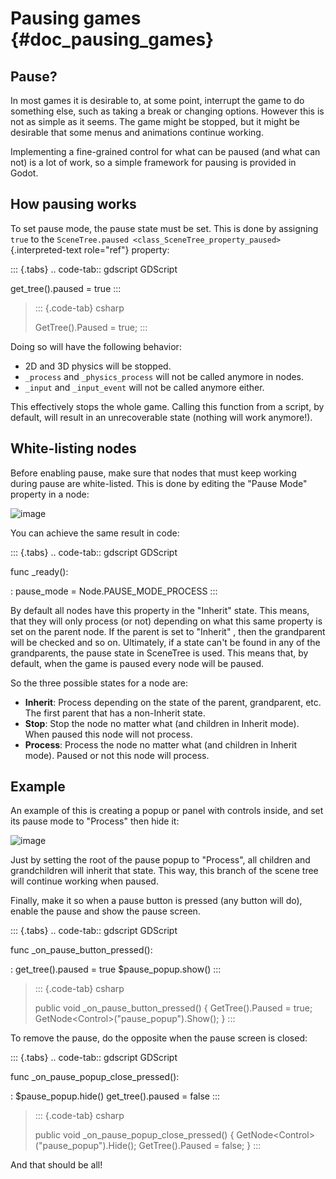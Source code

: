 Pausing games {#doc_pausing_games}
=============

Pause?
------

In most games it is desirable to, at some point, interrupt the game to
do something else, such as taking a break or changing options. However
this is not as simple as it seems. The game might be stopped, but it
might be desirable that some menus and animations continue working.

Implementing a fine-grained control for what can be paused (and what can
not) is a lot of work, so a simple framework for pausing is provided in
Godot.

How pausing works
-----------------

To set pause mode, the pause state must be set. This is done by
assigning `true` to the
`SceneTree.paused <class_SceneTree_property_paused>`{.interpreted-text
role="ref"} property:

::: {.tabs}
.. code-tab:: gdscript GDScript

get\_tree().paused = true
:::

> ::: {.code-tab}
> csharp
>
> GetTree().Paused = true;
> :::

Doing so will have the following behavior:

-   2D and 3D physics will be stopped.
-   `_process` and `_physics_process` will not be called anymore in
    nodes.
-   `_input` and `_input_event` will not be called anymore either.

This effectively stops the whole game. Calling this function from a
script, by default, will result in an unrecoverable state (nothing will
work anymore!).

White-listing nodes
-------------------

Before enabling pause, make sure that nodes that must keep working
during pause are white-listed. This is done by editing the \"Pause
Mode\" property in a node:

![image](img/pausemode.png)

You can achieve the same result in code:

::: {.tabs}
.. code-tab:: gdscript GDScript

func \_ready():

:   pause\_mode = Node.PAUSE\_MODE\_PROCESS
:::

By default all nodes have this property in the \"Inherit\" state. This
means, that they will only process (or not) depending on what this same
property is set on the parent node. If the parent is set to \"Inherit\"
, then the grandparent will be checked and so on. Ultimately, if a state
can\'t be found in any of the grandparents, the pause state in SceneTree
is used. This means that, by default, when the game is paused every node
will be paused.

So the three possible states for a node are:

-   **Inherit**: Process depending on the state of the parent,
    grandparent, etc. The first parent that has a non-Inherit state.
-   **Stop**: Stop the node no matter what (and children in Inherit
    mode). When paused this node will not process.
-   **Process**: Process the node no matter what (and children in
    Inherit mode). Paused or not this node will process.

Example
-------

An example of this is creating a popup or panel with controls inside,
and set its pause mode to \"Process\" then hide it:

![image](img/pause_popup.png)

Just by setting the root of the pause popup to \"Process\", all children
and grandchildren will inherit that state. This way, this branch of the
scene tree will continue working when paused.

Finally, make it so when a pause button is pressed (any button will do),
enable the pause and show the pause screen.

::: {.tabs}
.. code-tab:: gdscript GDScript

func \_on\_pause\_button\_pressed():

:   get\_tree().paused = true \$pause\_popup.show()
:::

> ::: {.code-tab}
> csharp
>
> public void \_on\_pause\_button\_pressed() { GetTree().Paused = true;
> GetNode\<Control\>(\"pause\_popup\").Show(); }
> :::

To remove the pause, do the opposite when the pause screen is closed:

::: {.tabs}
.. code-tab:: gdscript GDScript

func \_on\_pause\_popup\_close\_pressed():

:   \$pause\_popup.hide() get\_tree().paused = false
:::

> ::: {.code-tab}
> csharp
>
> public void \_on\_pause\_popup\_close\_pressed() {
> GetNode\<Control\>(\"pause\_popup\").Hide(); GetTree().Paused = false;
> }
> :::

And that should be all!
